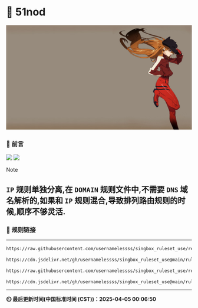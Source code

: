 
# 🧸 51nod
![](https://raw.githubusercontent.com/usernamelessss/picture-bed/main/images/202504042256831.jpg)
### 📣 前言
![](https://shields.io/badge/-移除重复规则-ff69b4) ![](https://shields.io/badge/-IP&nbsp;规则单独存放不与&nbsp;DOMAIN&nbsp;等混合-green)
> [!NOTE]
**`IP` 规则单独分离,在 `DOMAIN` 规则文件中,不需要 `DNS` 域名解析的,如果和 `IP` 规则混合,导致排列路由规则的时候,顺序不够灵活.**
---

###  🔗 规则链接
---

```url
https://raw.githubusercontent.com/usernamelessss/singbox_ruleset_use/refs/heads/main/rule/51nod/51nod_No_IP.json
```

```url
https://cdn.jsdelivr.net/gh/usernamelessss/singbox_ruleset_use@main/rule/51nod/51nod_No_IP.json
```

```url
https://raw.githubusercontent.com/usernamelessss/singbox_ruleset_use/refs/heads/main/rule/51nod/51nod_No_IP.srs
```

```url
https://cdn.jsdelivr.net/gh/usernamelessss/singbox_ruleset_use@main/rule/51nod/51nod_No_IP.srs
```

---
**⏲️ 最后更新时间(中国标准时间 (CST))：2025-04-05 00:06:50**